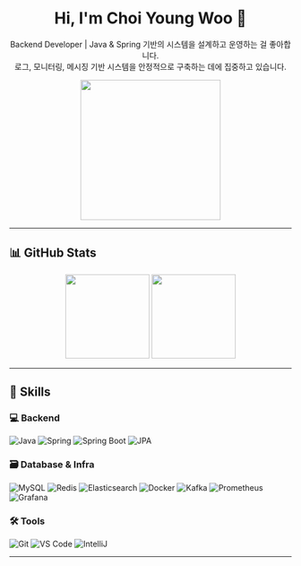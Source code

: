 <h1 align="center">Hi, I'm Choi Young Woo 👋</h1>
<p align="center">
  Backend Developer | Java & Spring 기반의 시스템을 설계하고 운영하는 걸 좋아합니다.<br>
  로그, 모니터링, 메시징 기반 시스템을 안정적으로 구축하는 데에 집중하고 있습니다.
</p>

<p align="center">
  <img src="https://github.com/user-attachments/assets/c0babb50-1350-4bb5-929c-c7ebb108d375" width="250"/>
</p>

---

## 📊 GitHub Stats

<p align="center">
  <img src="https://github-readme-stats.vercel.app/api?username=piedra-de-flor&show_icons=true&theme=radical&count_private=true" height="150"/>
  <img src="https://github-readme-stats.vercel.app/api/top-langs/?username=piedra-de-flor&layout=compact&theme=radical" height="150"/>
</p>

---

## 💪 Skills

### 💻 Backend
![Java](https://img.shields.io/badge/Java-007396.svg?&style=for-the-badge&logo=Java&logoColor=white)
![Spring](https://img.shields.io/badge/Spring-6DB33F.svg?&style=for-the-badge&logo=Spring&logoColor=white)
![Spring Boot](https://img.shields.io/badge/Spring%20Boot-6DB33F.svg?&style=for-the-badge&logo=Spring%20Boot&logoColor=white)
![JPA](https://img.shields.io/badge/JPA-59666C.svg?&style=for-the-badge&logo=Hibernate&logoColor=white)

### 🗃️ Database & Infra
![MySQL](https://img.shields.io/badge/MySQL-4479A1.svg?&style=for-the-badge&logo=MySQL&logoColor=white)
![Redis](https://img.shields.io/badge/Redis-DC382D.svg?&style=for-the-badge&logo=Redis&logoColor=white)
![Elasticsearch](https://img.shields.io/badge/Elasticsearch-005571.svg?&style=for-the-badge&logo=Elasticsearch&logoColor=white)
![Docker](https://img.shields.io/badge/Docker-2496ED.svg?&style=for-the-badge&logo=Docker&logoColor=white)
![Kafka](https://img.shields.io/badge/Kafka-231F20.svg?&style=for-the-badge&logo=Apache-Kafka&logoColor=white)
![Prometheus](https://img.shields.io/badge/Prometheus-E6522C.svg?&style=for-the-badge&logo=Prometheus&logoColor=white)
![Grafana](https://img.shields.io/badge/Grafana-F46800.svg?&style=for-the-badge&logo=Grafana&logoColor=white)

### 🛠 Tools
![Git](https://img.shields.io/badge/Git-F05032.svg?&style=for-the-badge&logo=Git&logoColor=white)
![VS Code](https://img.shields.io/badge/VSCode-007ACC.svg?&style=for-the-badge&logo=Visual%20Studio%20Code&logoColor=white)
![IntelliJ](https://img.shields.io/badge/IntelliJ-000000.svg?&style=for-the-badge&logo=IntelliJ-IDEA&logoColor=white)

---

